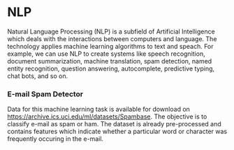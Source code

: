 # NLP
Natural Language Processing (NLP) is a subfield of Artificial Intelligence which deals with the interactions between computers and language. The technology applies machine learning algorithms to text and speach. For example, we can use NLP to create systems like speech recognition, document summarization, machine translation, spam detection, named entity recognition, question answering, autocomplete, predictive typing, chat bots, and so on.


### E-mail Spam Detector
Data for this machine learning task is available for download on https://archive.ics.uci.edu/ml/datasets/Spambase. The objective is to classify e-mail as spam or ham. The dataset is already pre-processed and contains features which indicate whether a particular word or character was frequently occuring in the e-mail.
